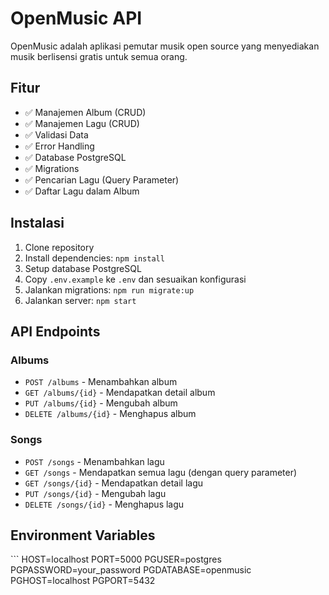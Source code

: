 # OpenMusic API

OpenMusic adalah aplikasi pemutar musik open source yang menyediakan musik berlisensi gratis untuk semua orang.

## Fitur

- ✅ Manajemen Album (CRUD)
- ✅ Manajemen Lagu (CRUD)
- ✅ Validasi Data
- ✅ Error Handling
- ✅ Database PostgreSQL
- ✅ Migrations
- ✅ Pencarian Lagu (Query Parameter)
- ✅ Daftar Lagu dalam Album

## Instalasi

1. Clone repository
2. Install dependencies: `npm install`
3. Setup database PostgreSQL
4. Copy `.env.example` ke `.env` dan sesuaikan konfigurasi
5. Jalankan migrations: `npm run migrate:up`
6. Jalankan server: `npm start`

## API Endpoints

### Albums
- `POST /albums` - Menambahkan album
- `GET /albums/{id}` - Mendapatkan detail album
- `PUT /albums/{id}` - Mengubah album
- `DELETE /albums/{id}` - Menghapus album

### Songs
- `POST /songs` - Menambahkan lagu
- `GET /songs` - Mendapatkan semua lagu (dengan query parameter)
- `GET /songs/{id}` - Mendapatkan detail lagu
- `PUT /songs/{id}` - Mengubah lagu
- `DELETE /songs/{id}` - Menghapus lagu

## Environment Variables

\`\`\`
HOST=localhost
PORT=5000
PGUSER=postgres
PGPASSWORD=your_password
PGDATABASE=openmusic
PGHOST=localhost
PGPORT=5432
